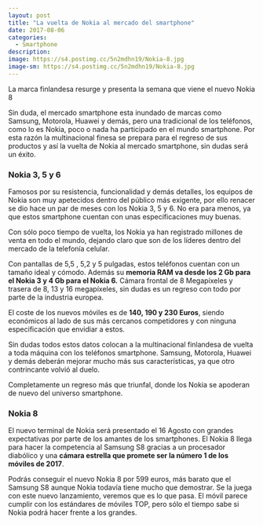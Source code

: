 ```yaml
---
layout: post
title: "La vuelta de Nokia al mercado del smartphone"
date: 2017-08-06
categories:
  - Smartphone
description: 
image: https://s4.postimg.cc/5n2mdhn19/Nokia-8.jpg
image-sm: https://s4.postimg.cc/5n2mdhn19/Nokia-8.jpg
---
```

La marca finlandesa resurge y presenta la semana que viene el nuevo Nokia 8

<p>Sin duda, el mercado smartphone esta inundado de marcas como Samsung, Motorola, Huawei y demás, pero una tradicional de los teléfonos, como lo es Nokia, poco o nada ha participado en el mundo smartphone. Por esta razón la multinacional finesa se prepara para el regreso de sus productos y así la vuelta de Nokia al mercado smartphone, sin dudas será un éxito.</p>
<h3>Nokia 3, 5 y 6 </h3>
<p>Famosos por su resistencia, funcionalidad y demás detalles, los equipos de Nokia son muy apetecidos dentro del público más exigente, por ello renacer  se dio hace un par de meses con los Nokia 3, 5 y 6. No era para menos, ya que estos smartphone cuentan con unas especificaciones muy buenas.</p>
<p>Con sólo poco tiempo de vuelta, los Nokia ya han registrado millones de venta en todo el mundo, dejando claro que son de los líderes dentro del mercado de la telefonía celular.</p>
<p>Con pantallas de 5,5 , 5,2 y 5 pulgadas, estos teléfonos cuentan con un tamaño ideal y cómodo. Además su <strong>memoria RAM va desde los 2 Gb para el Nokia 3 y 4 Gb para el Nokia 6.</strong> Cámara frontal de 8 Megapíxeles y trasera de 8, 13 y 16 megapíxeles, sin dudas es un regreso con todo por parte de la industria europea.</p>
<p>El coste de los nuevos móviles es de <strong>140, 190 y 230 Euros</strong>, siendo económicos al lado de sus más cercanos competidores y con ninguna especificación que envidiar a estos.</p>
<p>Sin dudas todos estos datos colocan a la multinacional finlandesa de vuelta a toda máquina con los teléfonos smartphone. Samsung, Motorola, Huawei y demás deberán mejorar mucho más sus características, ya que otro contrincante volvió al duelo.</p>
<p>Completamente un  regreso más que triunfal, donde los Nokia se apoderan de nuevo del universo smartphone.</p>
<h3>Nokia 8</h3>
<p>El nuevo terminal de Nokia será presentado el 16 Agosto con grandes expectativas por parte de los amantes de los smartphones. El Nokia 8 llega para hacer la competencia al Samsung S8 gracias a un procesador diabólico y una <strong>cámara estrella que promete ser la número 1 de los móviles de 2017</strong>. </p>
<p>Podrás conseguir el nuevo Nokia 8 por 599 euros, más barato que el Samsung S8 aunque Nokia todavía tiene mucho que demostrar. Se la juega con este nuevo lanzamiento, veremos que es lo que pasa. El móvil parece cumplir con los estándares de móviles TOP, pero sólo el tiempo sabe si Nokia podrá hacer frente a los grandes.</p>
